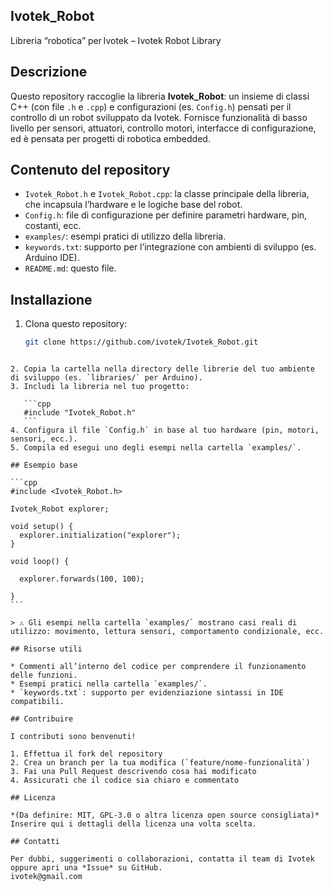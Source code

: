 ## Ivotek_Robot
Libreria “robotica” per Ivotek – Ivotek Robot Library

## Descrizione
Questo repository raccoglie la libreria **Ivotek_Robot**: un insieme di classi C++ (con file `.h` e `.cpp`) e configurazioni (es. `Config.h`) pensati per il controllo di un robot sviluppato da Ivotek.
Fornisce funzionalità di basso livello per sensori, attuatori, controllo motori, interfacce di configurazione, ed è pensata per progetti di robotica embedded.

## Contenuto del repository
- `Ivotek_Robot.h` e `Ivotek_Robot.cpp`: la classe principale della libreria, che incapsula l’hardware e le logiche base del robot.
- `Config.h`: file di configurazione per definire parametri hardware, pin, costanti, ecc.
- `examples/`: esempi pratici di utilizzo della libreria.
- `keywords.txt`: supporto per l’integrazione con ambienti di sviluppo (es. Arduino IDE).
- `README.md`: questo file.

## Installazione
1. Clona questo repository:
   ```bash
   git clone https://github.com/ivotek/Ivotek_Robot.git
````

2. Copia la cartella nella directory delle librerie del tuo ambiente di sviluppo (es. `libraries/` per Arduino).
3. Includi la libreria nel tuo progetto:

   ```cpp
   #include "Ivotek_Robot.h"
   ```
4. Configura il file `Config.h` in base al tuo hardware (pin, motori, sensori, ecc.).
5. Compila ed esegui uno degli esempi nella cartella `examples/`.

## Esempio base

```cpp
#include <Ivotek_Robot.h>

Ivotek_Robot explorer;

void setup() {
  explorer.initialization("explorer");
}

void loop() {

  explorer.forwards(100, 100);

}
```

> ⚠️ Gli esempi nella cartella `examples/` mostrano casi reali di utilizzo: movimento, lettura sensori, comportamento condizionale, ecc.

## Risorse utili

* Commenti all’interno del codice per comprendere il funzionamento delle funzioni.
* Esempi pratici nella cartella `examples/`.
* `keywords.txt`: supporto per evidenziazione sintassi in IDE compatibili.

## Contribuire

I contributi sono benvenuti!

1. Effettua il fork del repository
2. Crea un branch per la tua modifica (`feature/nome-funzionalità`)
3. Fai una Pull Request descrivendo cosa hai modificato
4. Assicurati che il codice sia chiaro e commentato

## Licenza

*(Da definire: MIT, GPL-3.0 o altra licenza open source consigliata)*
Inserire qui i dettagli della licenza una volta scelta.

## Contatti

Per dubbi, suggerimenti o collaborazioni, contatta il team di Ivotek oppure apri una *Issue* su GitHub.
ivotek@gmail.com
